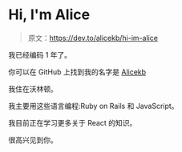 # Hi, I'm Alice

> 原文：<https://dev.to/alicekb/hi-im-alice>

我已经编码 1 年了。

你可以在 GitHub 上找到我的名字是 [Alicekb](https://github.com/Alicekb)

我住在沃林顿。

我主要用这些语言编程:Ruby on Rails 和 JavaScript。

我目前正在学习更多关于 React 的知识。

很高兴见到你。